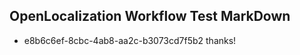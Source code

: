 ## OpenLocalization Workflow Test MarkDown
* e8b6c6ef-8cbc-4ab8-aa2c-b3073cd7f5b2 thanks!

<!--HONumber=Aug16_HO2-->


